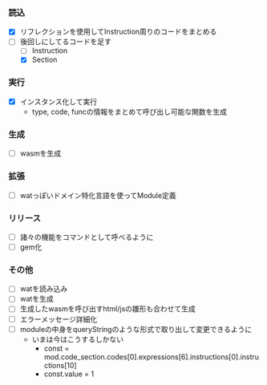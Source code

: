 ### 読込

- [x] リフレクションを使用してInstruction周りのコードをまとめる
- [ ] 後回しにしてるコードを足す
	- [ ] Instruction
	- [x] Section

### 実行

- [x] インスタンス化して実行
	- type, code, funcの情報をまとめて呼び出し可能な関数を生成

### 生成

- [ ] wasmを生成

### 拡張

- [ ] watっぽいドメイン特化言語を使ってModule定義

### リリース

- [ ] 諸々の機能をコマンドとして呼べるように
- [ ] gem化

### その他

- [ ] watを読み込み
- [ ] watを生成
- [ ] 生成したwasmを呼び出すhtml/jsの雛形も合わせて生成
- [ ] エラーメッセージ詳細化
- [ ] moduleの中身をqueryStringのような形式で取り出して変更できるように
	- いまは今はこうするしかない
		- const = mod.code_section.codes[0].expressions[6].instructions[0].instructions[10]
		- const.value = 1